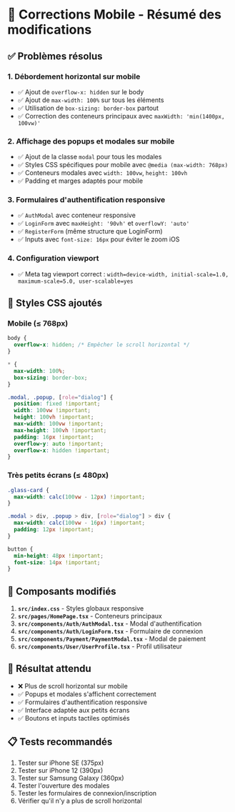 # 🔧 Corrections Mobile - Résumé des modifications

## ✅ Problèmes résolus

### 1. **Débordement horizontal sur mobile**
- ✅ Ajout de `overflow-x: hidden` sur le body
- ✅ Ajout de `max-width: 100%` sur tous les éléments
- ✅ Utilisation de `box-sizing: border-box` partout
- ✅ Correction des conteneurs principaux avec `maxWidth: 'min(1400px, 100vw)'`

### 2. **Affichage des popups et modales sur mobile**
- ✅ Ajout de la classe `modal` pour tous les modales
- ✅ Styles CSS spécifiques pour mobile avec `@media (max-width: 768px)`
- ✅ Conteneurs modales avec `width: 100vw`, `height: 100vh`
- ✅ Padding et marges adaptés pour mobile

### 3. **Formulaires d'authentification responsive**
- ✅ `AuthModal` avec conteneur responsive
- ✅ `LoginForm` avec `maxHeight: '90vh'` et `overflowY: 'auto'`
- ✅ `RegisterForm` (même structure que LoginForm)
- ✅ Inputs avec `font-size: 16px` pour éviter le zoom iOS

### 4. **Configuration viewport**
- ✅ Meta tag viewport correct : `width=device-width, initial-scale=1.0, maximum-scale=5.0, user-scalable=yes`

## 📱 Styles CSS ajoutés

### Mobile (≤ 768px)
```css
body {
  overflow-x: hidden; /* Empêcher le scroll horizontal */
}

* {
  max-width: 100%;
  box-sizing: border-box;
}

.modal, .popup, [role="dialog"] {
  position: fixed !important;
  width: 100vw !important;
  height: 100vh !important;
  max-width: 100vw !important;
  max-height: 100vh !important;
  padding: 16px !important;
  overflow-y: auto !important;
  overflow-x: hidden !important;
}
```

### Très petits écrans (≤ 480px)
```css
.glass-card {
  max-width: calc(100vw - 12px) !important;
}

.modal > div, .popup > div, [role="dialog"] > div {
  max-width: calc(100vw - 16px) !important;
  padding: 12px !important;
}

button {
  min-height: 48px !important;
  font-size: 14px !important;
}
```

## 🎯 Composants modifiés

1. **`src/index.css`** - Styles globaux responsive
2. **`src/pages/HomePage.tsx`** - Conteneurs principaux
3. **`src/components/Auth/AuthModal.tsx`** - Modal d'authentification
4. **`src/components/Auth/LoginForm.tsx`** - Formulaire de connexion
5. **`src/components/Payment/PaymentModal.tsx`** - Modal de paiement
6. **`src/components/User/UserProfile.tsx`** - Profil utilisateur

## 🚀 Résultat attendu

- ❌ Plus de scroll horizontal sur mobile
- ✅ Popups et modales s'affichent correctement
- ✅ Formulaires d'authentification responsive
- ✅ Interface adaptée aux petits écrans
- ✅ Boutons et inputs tactiles optimisés

## 📋 Tests recommandés

1. Tester sur iPhone SE (375px)
2. Tester sur iPhone 12 (390px)
3. Tester sur Samsung Galaxy (360px)
4. Tester l'ouverture des modales
5. Tester les formulaires de connexion/inscription
6. Vérifier qu'il n'y a plus de scroll horizontal
